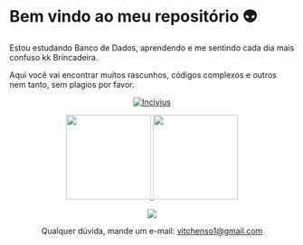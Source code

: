 # Bem vindo ao meu repositório 👽

Estou estudando Banco de Dados, aprendendo e me sentindo cada dia mais confuso kk Brincadeira.

Aqui você vai encontrar muitos rascunhos, códigos complexos e outros nem tanto, sem plagios por favor. 

<p align="center">
  <a href="https://github.com/ryo-ma/github-profile-trophy">
    <img alt="Incivius" src="https://github-profile-trophy.vercel.app/?username=Incivius&theme=radical&no-bg=true&no-frame=true&column=-1"/>
  </a>
</p>

<a href="https://github.com/Incivius">
  <div align="center">
    <img height="150em" 
         src="https://github-readme-stats-git-masterrstaa-rickstaa.vercel.app/api?username=Incivius&show_icons=true&count_private=true&theme=github_dark"/>
    <img height="150em" src="https://github-readme-stats-git-masterrstaa-rickstaa.vercel.app/api/top-langs/?username=Incivius&layout=compact&langs_count=10&count_private=true&theme=github_dark"/>  
    <div align="center">
</a>

<!--   profile-green-animate -->
![](./profile-3d-contrib/profile-night-view.svg)



Qualquer dúvida, mande um e-mail: vitchenso1@gmail.com 

